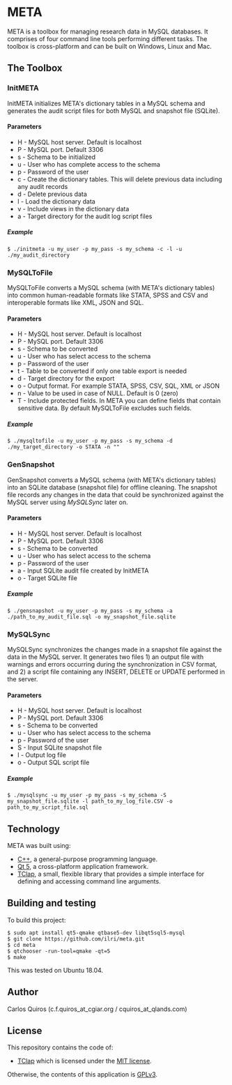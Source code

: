# META
META is a toolbox for managing research data in MySQL databases. It comprises of four command line tools performing different tasks. The toolbox is cross-platform and can be built on Windows, Linux and Mac. 

## The Toolbox

### InitMETA
InitMETA initializes META's dictionary tables in a MySQL schema and generates the audit script files for both MySQL and snapshot file (SQLite).

#### Parameters
  - H - MySQL host server. Default is localhost
  - P - MySQL port. Default 3306
  - s - Schema to be initialized
  - u - User who has complete access to the schema
  - p - Password of the user
  - c - Create the dictionary tables. This will delete previous data including any audit records
  - d - Delete previous data
  - l - Load the dictionary data
  - v - Include views in the dictionary data
  - a - Target directory for the audit log script files

##### Example

```console
$ ./initmeta -u my_user -p my_pass -s my_schema -c -l -u ./my_audit_directory
```

### MySQLToFile
MySQLToFile converts a MySQL schema (with META's dictionary tables) into common human-readable formats like STATA, SPSS and CSV and interoperable formats like XML, JSON and SQL.

#### Parameters
  - H - MySQL host server. Default is localhost
  - P - MySQL port. Default 3306
  - s - Schema to be converted
  - u - User who has select access to the schema
  - p - Password of the user
  - t - Table to be converted if only one table export is needed
  - d - Target directory for the export
  - o - Output format. For example STATA, SPSS, CSV, SQL, XML or JSON
  - n - Value to be used in case of NULL. Default is 0 (zero)
  - T - Include protected fields. In META you can define fields that contain sensitive data. By default MySQLToFile excludes such fields.

##### Example

```console
$ ./mysqltofile -u my_user -p my_pass -s my_schema -d ./my_target_directory -o STATA -n ""
```

### GenSnapshot
GenSnapshot converts a MySQL schema (with META's dictionary tables) into an SQLite database (snapshot file) for offline cleaning. The snapshot file records any changes in the data that could be synchronized against the MySQL server using *MySQLSync* later on.

#### Parameters
  - H - MySQL host server. Default is localhost
  - P - MySQL port. Default 3306
  - s - Schema to be converted
  - u - User who has select access to the schema
  - p - Password of the user
  - a - Input SQLite audit file created by InitMETA
  - o - Target SQLite file

##### Example

```console
$ ./gensnapshot -u my_user -p my_pass -s my_schema -a ./path_to_my_audit_file.sql -o my_snapshot_file.sqlite
```

### MySQLSync
MySQLSync synchronizes the changes made in a snapshot file against the data in the MySQL server. It generates two files 1) an output file with warnings and errors occurring during the synchronization in CSV format, and 2) a script file containing any INSERT, DELETE or UPDATE performed in the server. 

#### Parameters
  - H - MySQL host server. Default is localhost
  - P - MySQL port. Default 3306
  - s - Schema to be converted
  - u - User who has select access to the schema
  - p - Password of the user
  - S - Input SQLite snapshot file
  - l - Output log file
  - o - Output SQL script file

##### Example

```console
$ ./mysqlsync -u my_user -p my_pass -s my_schema -S my_snapshot_file.sqlite -l path_to_my_log_file.CSV -o path_to_my_script_file.sql
```

## Technology
META was built using:

- [C++](https://isocpp.org/), a general-purpose programming language.
- [Qt 5](https://www.qt.io/), a cross-platform application framework.
- [TClap](http://tclap.sourceforge.net/), a small, flexible library that provides a simple interface for defining and accessing command line arguments.


## Building and testing
To build this project:

    $ sudo apt install qt5-qmake qtbase5-dev libqt5sql5-mysql
    $ git clone https://github.com/ilri/meta.git
    $ cd meta
    $ qtchooser -run-tool=qmake -qt=5
    $ make

This was tested on Ubuntu 18.04.

## Author
Carlos Quiros (c.f.quiros_at_cgiar.org / cquiros_at_qlands.com)

## License
This repository contains the code of:

- [TClap](http://tclap.sourceforge.net/) which is licensed under the [MIT license](https://raw.githubusercontent.com/twbs/bootstrap/master/LICENSE).

Otherwise, the contents of this application is [GPLv3](http://www.gnu.org/copyleft/gpl.html). 
